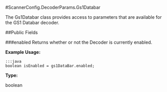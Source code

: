 #ScannerConfig.DecoderParams.Gs1Databar

The Gs1Databar class provides access to parameters that are available for the GS1 Databar decoder.

##Public Fields

###enabled
Returns whether or not the Decoder is currently enabled.

**Example Usage:**

    :::java
    boolean isEnabled = gs1DataBar.enabled;


**Type:**

boolean

